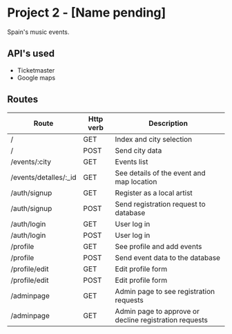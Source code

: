 # Project 2 - [Name pending]

Spain's music events.

## API's used

- Ticketmaster
- Google maps

## Routes

| Route  | Http verb | Description |
| ------------- | ------------- | ------------- |
| /  | GET  | Index and city selection  |
| /  | POST  | Send city data  |
| /events/:city  | GET  | Events list  |
| /events/detalles/:_id  | GET  | See details of the event and map location  |
| /auth/signup  | GET  | Register as a local artist  |
| /auth/signup  | POST  | Send registration request to database  |
| /auth/login  | GET  | User log in  |
| /auth/login  | POST  | User log in  |
| /profile  | GET  | See profile and add events  |
| /profile  | POST  | Send event data to the database  |
| /profile/edit  | GET  | Edit profile form  |
| /profile/edit  | POST  | Edit profile form  |
| /adminpage  | GET  | Admin page to see registration requests  |
| /adminpage  | GET  | Admin page to approve or decline registration requests  |




